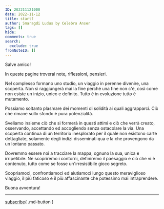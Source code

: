 ```yaml
---
ID: 202211121000
date: 2022-11-12
title: start?
author: Smaragdi Ludus by Celebra Anser
tags: []
hide: 
comments: true
search:
  exclude: true
fromNoteID: []  
---
```


<style>
  .md-typeset h1,
  .md-content__button {
    display: none;
  }
</style>

Salve amico!

In queste pagine troverai note, riflessioni, pensieri.

Nel complesso formano uno studio, un viaggio in perenne divenire, una scoperta. Non si raggiungerà mai la fine perché una fine non c'è, così come non esiste un inizio, unico e definito. Tutto è in evoluzione tutto è mutamento.  

Possiamo soltanto plasmare dei momenti di solidità ai quali aggrapparci. Ciò che rimane sullo sfondo è pura potenzialità.  

Sveliamo insieme ciò che si formerà in questi attimi e ciò che verrà creato, osservando, accettando ed accogliendo senza ostacolare la via. Una scoperta continua di un territorio inesplorato per il quale non esistono carte dettagliate, solamente degli indizi disseminati qua e la che provengono da un lontano passato.  

Dovremmo essere noi a tracciare la mappa, ognuno la sua, unica e irripetibile. Ne scopriremo i contorni, definiremo il paesaggio e ciò che vi è contenuto, tutto come se fosse un'irresistibile gioco segreto.

Scopriamoci, confrontiamoci ed aiutiamoci lungo questo meraviglioso viaggio, il più faticoso e il più affascinante che potessimo mai intraprendere.  

Buona avventura!

---
[subscribe](https://forms.gle/81QTtwV9HiRb8o3y6){ .md-button }





